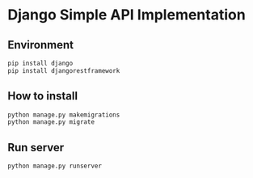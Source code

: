 # Django Simple API Implementation

## Environment
```bash
pip install django
pip install djangorestframework
```

## How to install
```bash
python manage.py makemigrations
python manage.py migrate
```

## Run server
```bash
python manage.py runserver
```